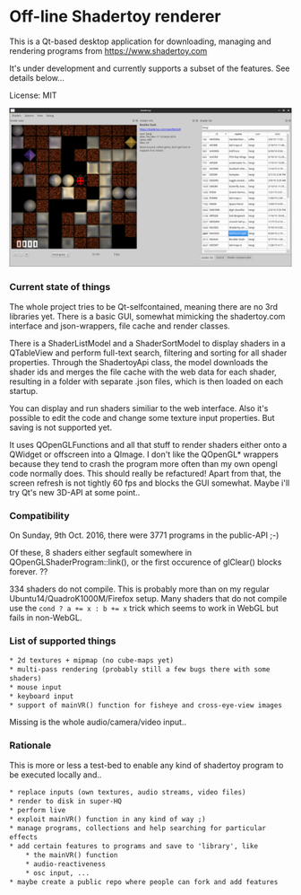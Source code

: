 # Off-line Shadertoy renderer

This is a Qt-based desktop application for downloading, managing and rendering programs from https://www.shadertoy.com

It's under development and currently supports a subset of the features. See details below...

License: MIT

![Screenshot](./screenshot.png)

### Current state of things

The whole project tries to be Qt-selfcontained, meaning there are no 3rd libraries yet. There is a basic GUI, somewhat mimicking the shadertoy.com interface and json-wrappers, file cache and render classes.

There is a ShaderListModel and a ShaderSortModel to display shaders in a QTableView and perform full-text search, filtering and sorting for all shader properties. Through the ShadertoyApi class, the model downloads the shader ids and merges the file cache with the web data for each shader, resulting in a folder with separate .json files, which is then loaded on each startup.

You can display and run shaders similiar to the web interface. Also it's possible to edit the code and change some texture input properties. But saving is not supported yet.

It uses QOpenGLFunctions and all that stuff to render shaders either onto a QWidget or offscreen into a QImage. I don't like the QOpenGL* wrappers because they tend to crash the program more often than my own opengl code normally does. This should really be refactured! Apart from that, the screen refresh is not tightly 60 fps and blocks the GUI somewhat. Maybe i'll try Qt's new 3D-API at some point..

### Compatibility

On Sunday, 9th Oct. 2016, there were 3771 programs in the public-API ;-)

Of these, 8 shaders either segfault somewhere in QOpenGLShaderProgram::link(), or the first occurence of glClear() blocks forever. ??

334 shaders do not compile. This is probably more than on my regular Ubuntu14/QuadroK1000M/Firefox setup. Many shaders that do not compile use the `cond ? a += x : b += x` trick which seems to work in WebGL but fails in non-WebGL.

### List of supported things

    * 2d textures + mipmap (no cube-maps yet)
    * multi-pass rendering (probably still a few bugs there with some shaders)
    * mouse input
    * keyboard input
    * support of mainVR() function for fisheye and cross-eye-view images

Missing is the whole audio/camera/video input..

### Rationale

This is more or less a test-bed to enable any kind of shadertoy program to be executed locally and..

    * replace inputs (own textures, audio streams, video files)
    * render to disk in super-HQ
    * perform live
    * exploit mainVR() function in any kind of way ;)
    * manage programs, collections and help searching for particular effects
    * add certain features to programs and save to 'library', like
        * the mainVR() function
        * audio-reactiveness
        * osc input, ...
    * maybe create a public repo where people can fork and add features

